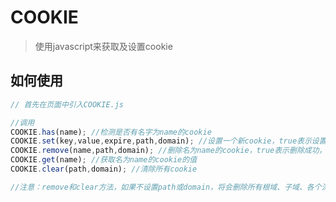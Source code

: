 COOKIE
======

> 使用javascript来获取及设置cookie

## 如何使用
```javascript
// 首先在页面中引入COOKIE.js

//调用
COOKIE.has(name); //检测是否有名字为name的cookie
COOKIE.set(key,value,expire,path,domain); //设置一个新cookie，true表示设置成功，false表示设置失败
COOKIE.remove(name,path,domain); //删除名为name的cookie，true表示删除成功，false表示删除失败
COOKIE.get(name); //获取名为name的cookie的值
COOKIE.clear(path,domain); //清除所有cookie

//注意：remove和clear方法，如果不设置path或domain，将会删除所有根域、子域、各个深度路径下的cookie。

````
